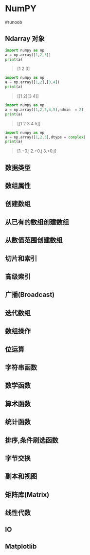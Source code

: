 # NumPY
#runoob 
## Ndarray 对象
```python
import numpy as np
a = np.array([1,2,3])
print(a)
```
>[1 2 3]
```python
import numpy as np
a = np.array([1,2],[3,4])
print(a)
```
>\[\[1 2\]\[3 4\]\]
```python
import numpy as np
a = np.array([1,2,3,4,5],ndmin  = 2)
print(a)
```
>\[\[1 2 3 4 5\]\]
```python
import numpy as np
a = np.array([1,2,3],dtype = complex)
print(a)
```
>\[1.+0.j 2.+0.j 3.+0.j\]
## 数据类型

## 数组属性

## 创建数组

## 从已有的数组创建数组

## 从数值范围创建数组

## 切片和索引

## 高级索引

## 广播(Broadcast)

## 迭代数组

## 数组操作

## 位运算

## 字符串函数

## 数学函数

## 算术函数

## 统计函数

## 排序,条件刷选函数

## 字节交换

## 副本和视图

## 矩阵库(Matrix)

## 线性代数

## IO

## Matplotlib


